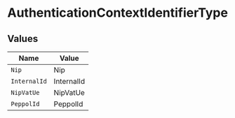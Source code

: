 # AuthenticationContextIdentifierType


## Values

| Name         | Value        |
| ------------ | ------------ |
| `Nip`        | Nip          |
| `InternalId` | InternalId   |
| `NipVatUe`   | NipVatUe     |
| `PeppolId`   | PeppolId     |